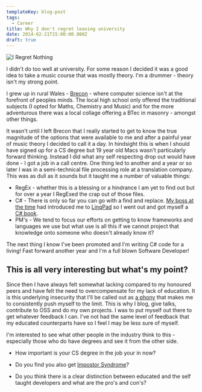 ```yaml
---
templateKey: blog-post
tags:
  - Career
title: Why I don't regret leaving university
date: 2014-02-21T15:00:00.000Z
draft: true
---
```


![I Regret Nothing ][0]

I didn't do too well at university. For some reason I decided it was a good idea to take a music course that was mostly theory. I'm a drummer - theory isn't my strong point.

I grew up in rural Wales - [Brecon][1] - where computer science isn't at the forefront of peoples minds. The local high school only offered the traditional subjects (I opted for Maths, Chemistry and Music) and for the more adventurous there was a local collage offering a BTec in masonry - amongst other things.

<!--excerpt-->

It wasn't until I left Brecon that I really started to get to know the true magnitude of the options that were available to me and after a painful year of music theory I decided to call it a day. In hindsight this is when I should have signed up for a CS degree but 19 year old Macs wasn't particularly forward thinking. Instead I did what any self respecting drop out would have done - I got a job in a call centre. One thing led to another and a year or so later I was in a semi-technical file processing role at a translation company. This was as dull as it sounds but it taught me a number of valuable things:

* RegEx - whether this is a blessing or a hindrance I am yet to find out but for over a year I RegExed the crap out of those files.
* C# - There is only so far you can go with a find and replace. [My boss at the time][2] had introduced me to [LinqPad][3] so I went out and got myself a [C# book][4].
* PM's - We tend to focus our efforts on getting to know frameworks and languages we use but what use is all this if we cannot project that knowledge onto someone who doesn't already know it?

The next thing I know I've been promoted and I'm writing C# code for a living! Fast forward another year and I'm a full blown Software Developer!

This is all very interesting but what's my point?
-------------------------------------------------

Since then I have always felt somewhat lacking compared to my honoured peers and have felt the need to overcompensate for my lack of education. It is this underlying insecurity that I'll be called out as [a phony][6] that makes me to consistently push myself to the limit. This is why I blog, give talks, contribute to OSS and do my own projects. I was to put myself out there to get whatever feedback I can. I've not had the same level of feedback that my educated counterparts have so I feel I may be less sure of myself.

I'm interested to see what other people in the industry think to this - especially those who do have degrees and see it from the other side.

* How important is your CS degree in the job your in now?
* Do you find you also get [Impostor Syndrome][5]?
* Do you think there is a clear distinction between educated and the self taught developers and what are the pro's and con's?

   [0]: /../img/misfits_regretnothing.gif
   [1]: http://www.brecontown.co.uk/
   [2]: http://www.twitter.com/bulldogugly
   [3]: http://www.linqpad.net/
   [4]: http://www.amazon.co.uk/For-Dummies-Stephen-R-Davis/dp/0764508148 "C# for dummies"
   [5]: https://en.wikipedia.org/wiki/Impostor_syndrome
   [6]: http://www.hanselman.com/blog/ImAPhonyAreYou.aspx
